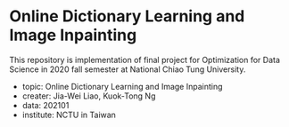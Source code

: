 # Online Dictionary Learning and Image Inpainting

This repository is implementation of final project for Optimization for Data Science in 2020 fall semester at National Chiao Tung University.

- topic: Online Dictionary Learning and Image Inpainting
- creater: Jia-Wei Liao, Kuok-Tong Ng
- data: 202101
- institute: NCTU in Taiwan
